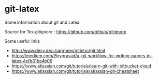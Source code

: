 # git-latex
Some information about git and Latex.

Source for Tex.gitignore : https://github.com/github/gitignore

Some useful links
* http://www.desy.de/~bargheer/gitintro/git.html
* https://medium.com/@rvprasad/a-git-workflow-for-writing-papers-in-latex-4cfb31be4b06
* https://www.atlassian.com/git/tutorials/learn-git-with-bitbucket-cloud
* https://www.atlassian.com/git/tutorials/atlassian-git-cheatsheet
